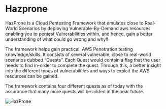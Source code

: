 # Hazprone
 
HazProne is a Cloud Pentesting Framework that emulates close to Real-World Scenarios by deploying Vulnerable-By-Demand aws resources enabling you to pentest Vulnerabilities within, and hence, gain a better understanding of what could go wrong and why!!

The framework helps gain practical, AWS Penetration testing knowledge/skills.
It consists of several vulnerable, close to real-world scenarios dubbed “Quests”. Each Quest would contain a flag that the user needs to find in-order to complete the quest.
Through this, a better insight into the different types of vulnerabilities and ways to exploit the AWS resources can be gained.

The framework contains four different quests as of today with the assurance that many more quests will be added in the near future.

![HazProne](https://github.com/stafordtituss/HazProne/blob/master/HazProne_Screenshot.png?raw=true)
